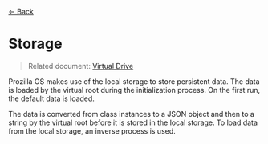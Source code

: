 [← Back](../README.md)

# Storage

> Related document: [Virtual Drive](../virtual-drive/README.md)

Prozilla OS makes use of the local storage to store persistent data. The data is loaded by the virtual root during the initialization process. On the first run, the default data is loaded.

The data is converted from class instances to a JSON object and then to a string by the virtual root before it is stored in the local storage. To load data from the local storage, an inverse process is used.